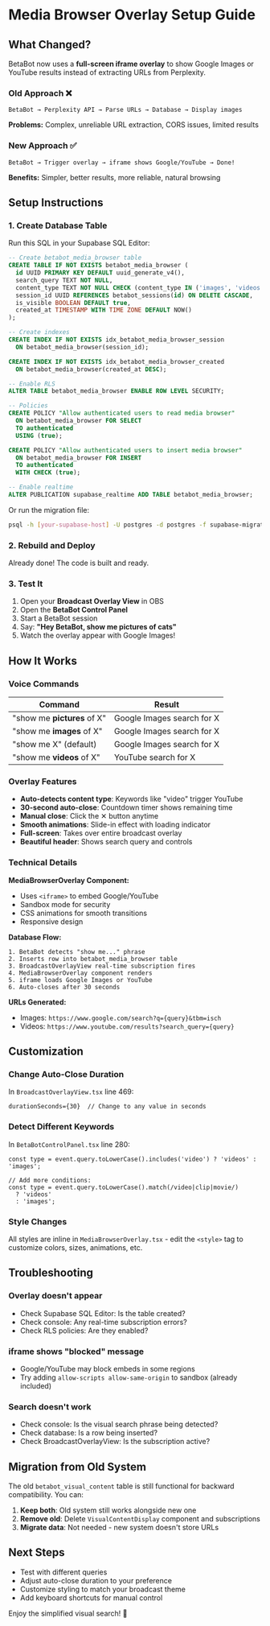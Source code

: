 # Media Browser Overlay Setup Guide

## What Changed?

BetaBot now uses a **full-screen iframe overlay** to show Google Images or YouTube results instead of extracting URLs from Perplexity.

### Old Approach ❌
```
BetaBot → Perplexity API → Parse URLs → Database → Display images
```
**Problems:** Complex, unreliable URL extraction, CORS issues, limited results

### New Approach ✅
```
BetaBot → Trigger overlay → iframe shows Google/YouTube → Done!
```
**Benefits:** Simpler, better results, more reliable, natural browsing

## Setup Instructions

### 1. Create Database Table

Run this SQL in your Supabase SQL Editor:

```sql
-- Create betabot_media_browser table
CREATE TABLE IF NOT EXISTS betabot_media_browser (
  id UUID PRIMARY KEY DEFAULT uuid_generate_v4(),
  search_query TEXT NOT NULL,
  content_type TEXT NOT NULL CHECK (content_type IN ('images', 'videos')),
  session_id UUID REFERENCES betabot_sessions(id) ON DELETE CASCADE,
  is_visible BOOLEAN DEFAULT true,
  created_at TIMESTAMP WITH TIME ZONE DEFAULT NOW()
);

-- Create indexes
CREATE INDEX IF NOT EXISTS idx_betabot_media_browser_session
  ON betabot_media_browser(session_id);

CREATE INDEX IF NOT EXISTS idx_betabot_media_browser_created
  ON betabot_media_browser(created_at DESC);

-- Enable RLS
ALTER TABLE betabot_media_browser ENABLE ROW LEVEL SECURITY;

-- Policies
CREATE POLICY "Allow authenticated users to read media browser"
  ON betabot_media_browser FOR SELECT
  TO authenticated
  USING (true);

CREATE POLICY "Allow authenticated users to insert media browser"
  ON betabot_media_browser FOR INSERT
  TO authenticated
  WITH CHECK (true);

-- Enable realtime
ALTER PUBLICATION supabase_realtime ADD TABLE betabot_media_browser;
```

Or run the migration file:
```bash
psql -h [your-supabase-host] -U postgres -d postgres -f supabase-migrations/create-betabot-media-browser-table.sql
```

### 2. Rebuild and Deploy

Already done! The code is built and ready.

### 3. Test It

1. Open your **Broadcast Overlay View** in OBS
2. Open the **BetaBot Control Panel**
3. Start a BetaBot session
4. Say: **"Hey BetaBot, show me pictures of cats"**
5. Watch the overlay appear with Google Images!

## How It Works

### Voice Commands

| Command | Result |
|---------|--------|
| "show me **pictures** of X" | Google Images search for X |
| "show me **images** of X" | Google Images search for X |
| "show me X" (default) | Google Images search for X |
| "show me **videos** of X" | YouTube search for X |

### Overlay Features

- **Auto-detects content type**: Keywords like "video" trigger YouTube
- **30-second auto-close**: Countdown timer shows remaining time
- **Manual close**: Click the ✕ button anytime
- **Smooth animations**: Slide-in effect with loading indicator
- **Full-screen**: Takes over entire broadcast overlay
- **Beautiful header**: Shows search query and controls

### Technical Details

**MediaBrowserOverlay Component:**
- Uses `<iframe>` to embed Google/YouTube
- Sandbox mode for security
- CSS animations for smooth transitions
- Responsive design

**Database Flow:**
```
1. BetaBot detects "show me..." phrase
2. Inserts row into betabot_media_browser table
3. BroadcastOverlayView real-time subscription fires
4. MediaBrowserOverlay component renders
5. iframe loads Google Images or YouTube
6. Auto-closes after 30 seconds
```

**URLs Generated:**
- Images: `https://www.google.com/search?q={query}&tbm=isch`
- Videos: `https://www.youtube.com/results?search_query={query}`

## Customization

### Change Auto-Close Duration

In `BroadcastOverlayView.tsx` line 469:
```tsx
durationSeconds={30}  // Change to any value in seconds
```

### Detect Different Keywords

In `BetaBotControlPanel.tsx` line 280:
```tsx
const type = event.query.toLowerCase().includes('video') ? 'videos' : 'images';

// Add more conditions:
const type = event.query.toLowerCase().match(/video|clip|movie/)
  ? 'videos'
  : 'images';
```

### Style Changes

All styles are inline in `MediaBrowserOverlay.tsx` - edit the `<style>` tag to customize colors, sizes, animations, etc.

## Troubleshooting

### Overlay doesn't appear
- Check Supabase SQL Editor: Is the table created?
- Check console: Any real-time subscription errors?
- Check RLS policies: Are they enabled?

### iframe shows "blocked" message
- Google/YouTube may block embeds in some regions
- Try adding `allow-scripts allow-same-origin` to sandbox (already included)

### Search doesn't work
- Check console: Is the visual search phrase being detected?
- Check database: Is a row being inserted?
- Check BroadcastOverlayView: Is the subscription active?

## Migration from Old System

The old `betabot_visual_content` table is still functional for backward compatibility. You can:

1. **Keep both**: Old system still works alongside new one
2. **Remove old**: Delete `VisualContentDisplay` component and subscriptions
3. **Migrate data**: Not needed - new system doesn't store URLs

## Next Steps

- Test with different queries
- Adjust auto-close duration to your preference
- Customize styling to match your broadcast theme
- Add keyboard shortcuts for manual control

Enjoy the simplified visual search! 🎉
